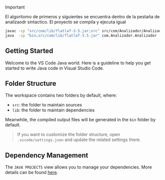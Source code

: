 > [!IMPORTANT]
> El algoritomo de primeros y siguientes se encuentra dentro de la pestaña de analizaodr sintactico.
> El proyecto se compila y ejecuta igual
> ```bash
> javac -cp "src/com/lib/flatlaf-3.5.jar;src" src/com/Analizador/Analizador.java -d bin
> java  -cp "bin;src/com/lib/flatlaf-3.5.jar" com.Analizador.Analizador
> ```   
                                       

## Getting Started

Welcome to the VS Code Java world. Here is a guideline to help you get started to write Java code in Visual Studio Code.

## Folder Structure

The workspace contains two folders by default, where:

- `src`: the folder to maintain sources
- `lib`: the folder to maintain dependencies

Meanwhile, the compiled output files will be generated in the `bin` folder by default.

> If you want to customize the folder structure, open `.vscode/settings.json` and update the related settings there.

## Dependency Management

The `JAVA PROJECTS` view allows you to manage your dependencies. More details can be found [here](https://github.com/microsoft/vscode-java-dependency#manage-dependencies).
